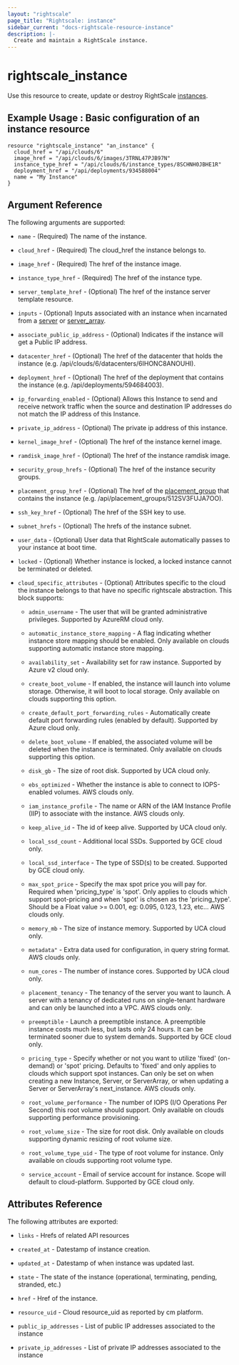 ```yaml
---
layout: "rightscale"
page_title: "Rightscale: instance"
sidebar_current: "docs-rightscale-resource-instance"
description: |-
  Create and maintain a RightScale instance.
---
```


# rightscale_instance

Use this resource to create, update or destroy RightScale [instances](http://reference.rightscale.com/api1.5/resources/ResourceInstances.html).

## Example Usage : Basic configuration of an instance resource

```hcl
resource "rightscale_instance" "an_instance" {
  cloud_href = "/api/clouds/6"
  image_href = "/api/clouds/6/images/3TRNL47PJB97N"
  instance_type_href = "/api/clouds/6/instance_types/8SCHNH0JBHE1R"
  deployment_href = "/api/deployments/934588004"
  name = "My Instance"
}
```

## Argument Reference

The following arguments are supported:

* `name` - (Required) The name of the instance.

* `cloud_href` - (Required) The cloud_href the instance belongs to.

* `image_href` - (Required) The href of the instance image.

* `instance_type_href` - (Required) The href of the instance type.

* `server_template_href` - (Optional) The href of the instance server template resource.

* `inputs` - (Optional) Inputs associated with an instance when incarnated from a [server](https://github.com/terraform-providers/terraform-provider-rightscale/blob/master/website/docs/r/cm_server.markdown) or [server_array](https://github.com/terraform-providers/terraform-provider-rightscale/blob/master/website/docs/r/cm_server_array.markdown).

* `associate_public_ip_address` - (Optional) Indicates if the instance will get a Public IP address.

* `datacenter_href` - (Optional) The href of the datacenter that holds the instance (e.g. /api/clouds/6/datacenters/6IHONC8ANOUHI).

* `deployment_href` - (Optional) The href of the deployment that contains the instance (e.g. /api/deployments/594684003).

* `ip_forwarding_enabled` - (Optional) Allows this Instance to send and receive network traffic when the source and destination IP addresses do not match the IP address of this Instance.

* `private_ip_address` - (Optional) The private ip address of this instance.

* `kernel_image_href` - (Optional) The href of the instance kernel image.

* `ramdisk_image_href` - (Optional) The href of the instance ramdisk image.

* `security_group_hrefs` - (Optional) The href of the instance security groups.

* `placement_group_href` - (Optional) The href of the [placement_group](http://docs.rightscale.com/cm/dashboard/clouds/aws/ec2_placement_groups.html) that contains the instance (e.g. /api/placement_groups/512SV3FUJA7OO).

* `ssh_key_href` - (Optional) The href of the SSH key to use.

* `subnet_hrefs` - (Optional) The hrefs of the instance subnet.

* `user_data` - (Optional) User data that RightScale automatically passes to your instance at boot time.

* `locked` - (Optional)  Whether instance is locked, a locked instance cannot be terminated or deleted.

* `cloud_specific_attributes` - (Optional) Attributes specific to the cloud the instance belongs to that have no specific rightscale abstraction.  This block supports:

  * `admin_username` - The user that will be granted administrative privileges. Supported by AzureRM cloud only.

  * `automatic_instance_store_mapping` - A flag indicating whether instance store mapping should be enabled.  Only available on clouds supporting automatic instance store mapping.

  * `availability_set` - Availability set for raw instance. Supported by Azure v2 cloud only.

  * `create_boot_volume` - If enabled, the instance will launch into volume storage. Otherwise, it will boot to local storage.  Only available on clouds supporting this option.

  * `create_default_port_forwarding_rules` - Automatically create default port forwarding rules (enabled by default). Supported by Azure cloud only.

  * `delete_boot_volume` - If enabled, the associated volume will be deleted when the instance is terminated.  Only available on clouds supporting this option.

  * `disk_gb` - The size of root disk. Supported by UCA cloud only.

  * `ebs_optimized` - Whether the instance is able to connect to IOPS-enabled volumes.  AWS clouds only.

  * `iam_instance_profile` - The name or ARN of the IAM Instance Profile (IIP) to associate with the instance. AWS clouds only.

  * `keep_alive_id` - The id of keep alive. Supported by UCA cloud only.

  * `local_ssd_count` - Additional local SSDs. Supported by GCE cloud only.

  * `local_ssd_interface` - The type of SSD(s) to be created. Supported by GCE cloud only.

  * `max_spot_price` - Specify the max spot price you will pay for. Required when 'pricing_type' is 'spot'. Only applies to clouds which support spot-pricing and when 'spot' is chosen as the 'pricing_type'. Should be a Float value >= 0.001, eg: 0.095, 0.123, 1.23, etc... AWS clouds only.

  * `memory_mb` - The size of instance memory. Supported by UCA cloud only.

  * `metadata"` - Extra data used for configuration, in query string format. AWS clouds only.

  * `num_cores` - The number of instance cores. Supported by UCA cloud only.

  * `placement_tenancy` - The tenancy of the server you want to launch. A server with a tenancy of dedicated runs on single-tenant hardware and can only be launched into a VPC.  AWS clouds only.

  * `preemptible` - Launch a preemptible instance. A preemptible instance costs much less, but lasts only 24 hours. It can be terminated sooner due to system demands. Supported by GCE cloud only.

  * `pricing_type` - Specify whether or not you want to utilize 'fixed' (on-demand) or 'spot' pricing. Defaults to 'fixed' and only applies to clouds which support spot instances. Can only be set on when creating a new Instance, Server, or ServerArray, or when updating a Server or ServerArray's next_instance.  AWS clouds only.

  * `root_volume_performance` - The number of IOPS (I/O Operations Per Second) this root volume should support. Only available on clouds supporting performance provisioning.

  * `root_volume_size` - The size for root disk. Only available on clouds supporting dynamic resizing of root volume size.

  * `root_volume_type_uid` - The type of root volume for instance. Only available on clouds supporting root volume type.

  * `service_account` - Email of service account for instance. Scope will default to cloud-platform. Supported by GCE cloud only.

## Attributes Reference

The following attributes are exported:

* `links` - Hrefs of related API resources

* `created_at` - Datestamp of instance creation.

* `updated_at` - Datestamp of when instance was updated last.

* `state` - The state of the instance (operational, terminating, pending, stranded, etc.)

* `href` - Href of the instance.

* `resource_uid` - Cloud resource_uid as reported by cm platform.

* `public_ip_addresses` - List of public IP addresses associated to the instance

* `private_ip_addresses` - List of private IP addresses associated to the instance
